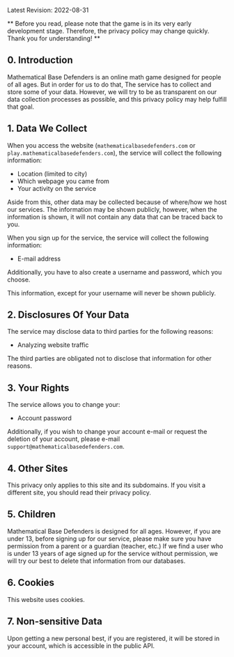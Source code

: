 Latest Revision: 2022-08-31

** Before you read, please note that the game is in its very early development stage. Therefore, the privacy policy may change quickly. Thank you for understanding! **

## 0. Introduction
Mathematical Base Defenders is an online math game designed for people of all ages. But in order for us to do that, The service has to collect and store some of your data. However, we will try to be as transparent on our data collection processes as possible, and this privacy policy may help fulfill that goal.

## 1. Data We Collect
When you access the website (`mathematicalbasedefenders.com` or `play.mathematicalbasedefenders.com`), the service will collect the following information:

- Location (limited to city)
- Which webpage you came from
- Your activity on the service

Aside from this, other data may be collected because of where/how we host our services. The information may be shown publicly, however, when the information is shown, it will not contain any data that can be traced back to you.

When you sign up for the service, the service will collect the following information:

- E-mail address

Additionally, you have to also create a username and password, which you choose.

This information, except for your username will never be shown publicly.

## 2. Disclosures Of Your Data
The service may disclose data to third parties for the following reasons:  
- Analyzing website traffic
  
The third parties are obligated not to disclose that information for other reasons.

## 3. Your Rights
The service allows you to change your:
- Account password

Additionally, if you wish to change your account e-mail or request the deletion of your account, please e-mail `support@mathematicalbasedefenders.com`.

## 4. Other Sites
This privacy only applies to this site and its subdomains. If you visit a different site, you should read their privacy policy.

## 5. Children
Mathematical Base Defenders is designed for all ages. However, if you are under 13, before signing up for our service, please make sure you have permission from a parent or a guardian (teacher, etc.) If we find a user who is under 13 years of age signed up for the service without permission, we will try our best to delete that information from our databases.

## 6. Cookies
This website uses cookies.

## 7. Non-sensitive Data
Upon getting a new personal best, if you are registered, it will be stored in your account, which is accessible in the public API.
